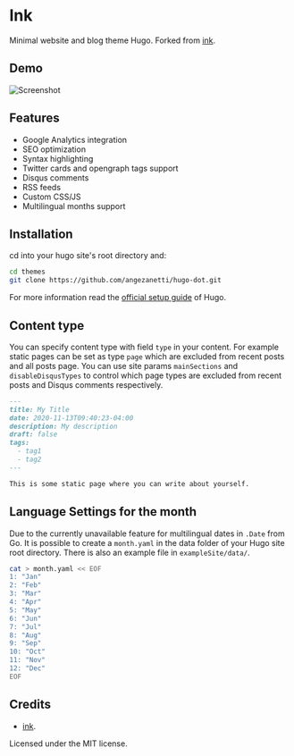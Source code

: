 # Ink

Minimal website and blog theme Hugo. Forked from [ink](https://github.com/knadh/hugo-ink).

## Demo

![Screenshot](https://www.dropbox.com/s/izst24s2v01dtpy/Screen%20Shot%20Github%20HugoLog.png?raw=1)

## Features

- Google Analytics integration
- SEO optimization
- Syntax highlighting
- Twitter cards and opengraph tags support
- Disqus comments
- RSS feeds
- Custom CSS/JS
- Multilingual months support

## Installation

cd into your hugo site's root directory and:

```sh
cd themes
git clone https://github.com/angezanetti/hugo-dot.git
```

For more information read the [official setup guide](https://gohugo.io/overview/installing/) of Hugo.

## Content type

You can specify content type with field `type` in your content. For example static pages can be set as type `page` which are excluded from recent posts and all posts page. You can use site params `mainSections` and `disableDisqusTypes` to control which page types are excluded from recent posts and Disqus comments respectively.

```md
---
title: My Title
date: 2020-11-13T09:40:23-04:00
description: My description
draft: false
tags:
  - tag1
  - tag2
---

This is some static page where you can write about yourself.
```

## Language Settings for the month

Due to the currently unavailable feature for multilingual dates in `.Date` from
Go. It is possible to create a `month.yaml` in the data folder of your
Hugo site root directory. There is also an example file in
`exampleSite/data/`.

```sh
cat > month.yaml << EOF
1: "Jan"
2: "Feb"
3: "Mar"
4: "Apr"
5: "May"
6: "Jun"
7: "Jul"
8: "Aug"
9: "Sep"
10: "Oct"
11: "Nov"
12: "Dec"
EOF
```

## Credits

- [ink](https://github.com/knadh/hugo-ink).

Licensed under the MIT license.
